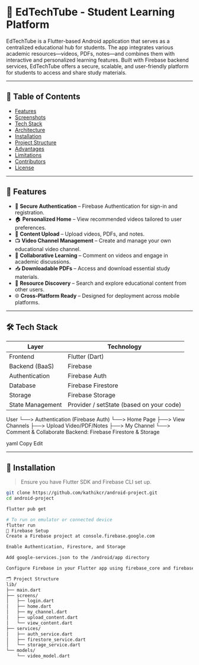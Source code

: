 # 📱 EdTechTube - Student Learning Platform

EdTechTube is a Flutter-based Android application that serves as a centralized educational hub for students. The app integrates various academic resources—videos, PDFs, notes—and combines them with interactive and personalized learning features. Built with Firebase backend services, EdTechTube offers a secure, scalable, and user-friendly platform for students to access and share study materials.

---

## 📂 Table of Contents

- [Features](#features)
- [Screenshots](#screenshots)
- [Tech Stack](#tech-stack)
- [Architecture](#architecture)
- [Installation](#installation)
- [Project Structure](#project-structure)
- [Advantages](#advantages)
- [Limitations](#limitations)
- [Contributors](#contributors)
- [License](#license)

---

## 🚀 Features

- 🔐 **Secure Authentication** – Firebase Authentication for sign-in and registration.
- 🏠 **Personalized Home** – View recommended videos tailored to user preferences.
- 📁 **Content Upload** – Upload videos, PDFs, and notes.
- 📺 **Video Channel Management** – Create and manage your own educational video channel.
- 💬 **Collaborative Learning** – Comment on videos and engage in academic discussions.
- 📥 **Downloadable PDFs** – Access and download essential study materials.
- 🔎 **Resource Discovery** – Search and explore educational content from other users.
- 🌐 **Cross-Platform Ready** – Designed for deployment across mobile platforms.

---

## 🛠 Tech Stack

| Layer              | Technology       |
|-------------------|------------------|
| Frontend          | Flutter (Dart)   |
| Backend (BaaS)    | Firebase         |
| Authentication    | Firebase Auth    |
| Database          | Firebase Firestore |
| Storage           | Firebase Storage |
| State Management  | Provider / setState (based on your code) |

User
└──> Authentication (Firebase Auth)
└──> Home Page
├──> View Channels
├──> Upload Video/PDF/Notes
├──> My Channel
└──> Comment & Collaborate
Backend: Firebase Firestore & Storage

yaml
Copy
Edit

---

## 🧰 Installation

> Ensure you have Flutter SDK and Firebase CLI set up.

```bash
git clone https://github.com/kathikcr/android-project.git
cd android-project

flutter pub get

# To run on emulator or connected device
flutter run
🔑 Firebase Setup
Create a Firebase project at console.firebase.google.com

Enable Authentication, Firestore, and Storage

Add google-services.json to the /android/app directory

Configure Firebase in your Flutter app using firebase_core and firebase_auth packages.

🗂 Project Structure
lib/
├── main.dart
├── screens/
│   ├── login.dart
│   ├── home.dart
│   ├── my_channel.dart
│   ├── upload_content.dart
│   └── view_content.dart
├── services/
│   ├── auth_service.dart
│   ├── firestore_service.dart
│   └── storage_service.dart
└── models/
    └── video_model.dart
